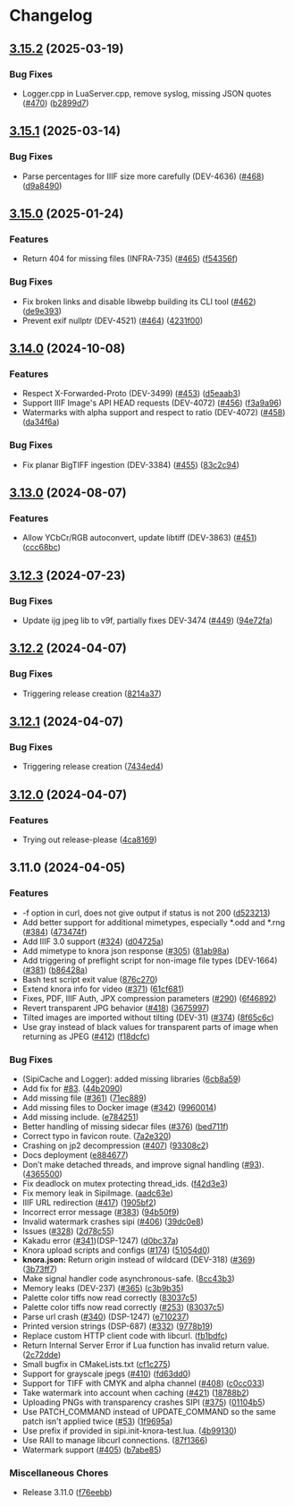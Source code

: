 # Changelog

## [3.15.2](https://github.com/dasch-swiss/sipi/compare/v3.15.1...v3.15.2) (2025-03-19)


### Bug Fixes

* Logger.cpp in LuaServer.cpp, remove syslog, missing JSON quotes ([#470](https://github.com/dasch-swiss/sipi/issues/470)) ([b2899d7](https://github.com/dasch-swiss/sipi/commit/b2899d747b25b8476e1d35024c97f5d32b7c026f))

## [3.15.1](https://github.com/dasch-swiss/sipi/compare/v3.15.0...v3.15.1) (2025-03-14)


### Bug Fixes

* Parse percentages for IIIF size more carefully (DEV-4636) ([#468](https://github.com/dasch-swiss/sipi/issues/468)) ([d9a8490](https://github.com/dasch-swiss/sipi/commit/d9a849073a1fe3201077f44b814d5a2fd75cac3f))

## [3.15.0](https://github.com/dasch-swiss/sipi/compare/v3.14.0...v3.15.0) (2025-01-24)


### Features

* Return 404 for missing files (INFRA-735) ([#465](https://github.com/dasch-swiss/sipi/issues/465)) ([f54356f](https://github.com/dasch-swiss/sipi/commit/f54356f443f8bbb5dcb061384bd1aebbac4e85da))


### Bug Fixes

* Fix broken links and disable libwebp building its CLI tool ([#462](https://github.com/dasch-swiss/sipi/issues/462)) ([de9e393](https://github.com/dasch-swiss/sipi/commit/de9e393fe5e0b335751bd6166fefb5727723c675))
* Prevent exif nullptr (DEV-4521) ([#464](https://github.com/dasch-swiss/sipi/issues/464)) ([4231f00](https://github.com/dasch-swiss/sipi/commit/4231f00e839a7209f27be4548cd2ab16d387b25b))

## [3.14.0](https://github.com/dasch-swiss/sipi/compare/v3.13.0...v3.14.0) (2024-10-08)


### Features

* Respect X-Forwarded-Proto (DEV-3499) ([#453](https://github.com/dasch-swiss/sipi/issues/453)) ([d5eaab3](https://github.com/dasch-swiss/sipi/commit/d5eaab3bb36114759861c98a419ecca6955d41ce))
* Support IIIF Image's API HEAD requests (DEV-4072) ([#456](https://github.com/dasch-swiss/sipi/issues/456)) ([f3a9a96](https://github.com/dasch-swiss/sipi/commit/f3a9a9695a3c931e0d95144a07d1f7ba0bc182ae))
* Watermarks with alpha support and respect to ratio (DEV-4072) ([#458](https://github.com/dasch-swiss/sipi/issues/458)) ([da34f6a](https://github.com/dasch-swiss/sipi/commit/da34f6af0c51ceb3a47607e6f9ce9e2541a7497d))


### Bug Fixes

* Fix planar BigTIFF ingestion (DEV-3384) ([#455](https://github.com/dasch-swiss/sipi/issues/455)) ([83c2c94](https://github.com/dasch-swiss/sipi/commit/83c2c949fc9dc0c97fbd777f77a11adf38eac883))

## [3.13.0](https://github.com/dasch-swiss/sipi/compare/v3.12.3...v3.13.0) (2024-08-07)


### Features

* Allow YCbCr/RGB autoconvert, update libtiff (DEV-3863) ([#451](https://github.com/dasch-swiss/sipi/issues/451)) ([ccc68bc](https://github.com/dasch-swiss/sipi/commit/ccc68bc797e59befac48e29cab15b638a0b1f8aa))

## [3.12.3](https://github.com/dasch-swiss/sipi/compare/v3.12.2...v3.12.3) (2024-07-23)


### Bug Fixes

* Update ijg jpeg lib to v9f, partially fixes DEV-3474 ([#449](https://github.com/dasch-swiss/sipi/issues/449)) ([94e72fa](https://github.com/dasch-swiss/sipi/commit/94e72fa1cd3af41705e5f505e50bdaa28cee8b6b))

## [3.12.2](https://github.com/dasch-swiss/sipi/compare/v3.12.1...v3.12.2) (2024-04-07)


### Bug Fixes

* Triggering release creation ([8214a37](https://github.com/dasch-swiss/sipi/commit/8214a37fae0290eea6b29ff24760d288b0cb0baa))

## [3.12.1](https://github.com/dasch-swiss/sipi/compare/v3.12.0...v3.12.1) (2024-04-07)


### Bug Fixes

* Triggering release creation ([7434ed4](https://github.com/dasch-swiss/sipi/commit/7434ed42edb3869d542c96add443ae9af1d16b6d))

## [3.12.0](https://github.com/dasch-swiss/sipi/compare/v3.11.0...v3.12.0) (2024-04-07)


### Features

* Trying out release-please ([4ca8169](https://github.com/dasch-swiss/sipi/commit/4ca8169d87eee061350fed530e1318a2e21ed7f9))

## 3.11.0 (2024-04-05)


### Features

* -f option in curl, does not give output if status is not 200 ([d523213](https://github.com/dasch-swiss/sipi/commit/d523213f0eb657526f480dfe15bca6745709e716))
* Add better support for additional mimetypes, especially *.odd and *.rng ([#384](https://github.com/dasch-swiss/sipi/issues/384)) ([473474f](https://github.com/dasch-swiss/sipi/commit/473474f3d5f73f0f7fde99d2f5a9cce24f84d885))
* Add IIIF 3.0 support ([#324](https://github.com/dasch-swiss/sipi/issues/324)) ([d04725a](https://github.com/dasch-swiss/sipi/commit/d04725a55893e1326595a0560f6811c7923166e5))
* Add mimetype to knora json response ([#305](https://github.com/dasch-swiss/sipi/issues/305)) ([81ab98a](https://github.com/dasch-swiss/sipi/commit/81ab98a91ba7abc91fc33f4226034c2d1b9724aa))
* Add triggering of preflight script for non-image file types (DEV-1664) ([#381](https://github.com/dasch-swiss/sipi/issues/381)) ([b86428a](https://github.com/dasch-swiss/sipi/commit/b86428a952e7db85604da6a65e278a45d0bdddf4))
* Bash test script exit value ([876c270](https://github.com/dasch-swiss/sipi/commit/876c270c7485b0762fc0094d62664df1f7d289b5))
* Extend knora info for video ([#371](https://github.com/dasch-swiss/sipi/issues/371)) ([61cf681](https://github.com/dasch-swiss/sipi/commit/61cf68175e612b878f4cad92cfddec7df1acbc8a))
* Fixes, PDF, IIIF Auth, JPX compression parameters ([#290](https://github.com/dasch-swiss/sipi/issues/290)) ([6f46892](https://github.com/dasch-swiss/sipi/commit/6f46892fc36290cb1bd823b7b1b1659d4301fc79))
* Revert transparent JPG behavior ([#418](https://github.com/dasch-swiss/sipi/issues/418)) ([3675997](https://github.com/dasch-swiss/sipi/commit/3675997f9dc2249f48b9d7c54cef9ea162f697a6))
* Tilted images are imported without tilting (DEV-31) ([#374](https://github.com/dasch-swiss/sipi/issues/374)) ([8f65c6c](https://github.com/dasch-swiss/sipi/commit/8f65c6c451ddee5827bc209ae9399e12110294d7))
* Use gray instead of black values for transparent parts of image when returning as JPEG ([#412](https://github.com/dasch-swiss/sipi/issues/412)) ([f18dcfc](https://github.com/dasch-swiss/sipi/commit/f18dcfc28af5ce1f94a3762cc81cddda209a1461))


### Bug Fixes

* (SipiCache and Logger): added missing libraries ([6cb8a59](https://github.com/dasch-swiss/sipi/commit/6cb8a5955aa64715edf958b72dc02e24aebc660c))
* Add fix for [#83](https://github.com/dasch-swiss/sipi/issues/83). ([44b2090](https://github.com/dasch-swiss/sipi/commit/44b2090b8b60d3629adc91a1d041b85f612b8507))
* Add missing file ([#361](https://github.com/dasch-swiss/sipi/issues/361)) ([71ec889](https://github.com/dasch-swiss/sipi/commit/71ec88983c2eb97623f35e430646a6a48beb5388))
* Add missing files to Docker image ([#342](https://github.com/dasch-swiss/sipi/issues/342)) ([9960014](https://github.com/dasch-swiss/sipi/commit/996001478294909cd03241e34f293238e3beeaa6))
* Add missing include. ([e784251](https://github.com/dasch-swiss/sipi/commit/e784251452fffd9053c9034193a63534811c7c35))
* Better handling of missing sidecar files ([#376](https://github.com/dasch-swiss/sipi/issues/376)) ([bed711f](https://github.com/dasch-swiss/sipi/commit/bed711fc9aa41fea095f139c301f9dfd8f5185fc))
* Correct typo in favicon route. ([7a2e320](https://github.com/dasch-swiss/sipi/commit/7a2e3200de16da832f24d969536b19ed9a42d5c9))
* Crashing on jp2 decompression ([#407](https://github.com/dasch-swiss/sipi/issues/407)) ([93308c2](https://github.com/dasch-swiss/sipi/commit/93308c2bdd2d68cdea02808eda788833d2aaf83d))
* Docs deployment ([e884677](https://github.com/dasch-swiss/sipi/commit/e884677db6cec16b34e2b923b042d2031421b35a))
* Don’t make detached threads, and improve signal handling ([#93](https://github.com/dasch-swiss/sipi/issues/93)). ([4365500](https://github.com/dasch-swiss/sipi/commit/4365500644cc1cceb816d04d9711007e60364beb))
* Fix deadlock on mutex protecting thread_ids. ([f42d3e3](https://github.com/dasch-swiss/sipi/commit/f42d3e3620df18ecd5a65830f0a295736d188d89))
* Fix memory leak in SipiImage. ([aadc63e](https://github.com/dasch-swiss/sipi/commit/aadc63eaa9b89898b1ae85a421087792bcce610a))
* IIIF URL redirection ([#417](https://github.com/dasch-swiss/sipi/issues/417)) ([1905bf2](https://github.com/dasch-swiss/sipi/commit/1905bf2fe740960cc87dae23f71c8268ccde8fd9))
* Incorrect error message ([#383](https://github.com/dasch-swiss/sipi/issues/383)) ([94b50f9](https://github.com/dasch-swiss/sipi/commit/94b50f9985ab6582cfc234e229f37f1344d49c67))
* Invalid watermark crashes sipi ([#406](https://github.com/dasch-swiss/sipi/issues/406)) ([39dc0e8](https://github.com/dasch-swiss/sipi/commit/39dc0e87b5fcdebee162cf251736e3ee9a5229af))
* Issues ([#328](https://github.com/dasch-swiss/sipi/issues/328)) ([2d78c55](https://github.com/dasch-swiss/sipi/commit/2d78c553cfb7465ebdca0abf195f6cebdf1870a9))
* Kakadu error ([#341](https://github.com/dasch-swiss/sipi/issues/341))(DSP-1247) ([d0bc37a](https://github.com/dasch-swiss/sipi/commit/d0bc37a047a8ee75160d490ac9f6903470547c2e))
* Knora upload scripts and configs ([#174](https://github.com/dasch-swiss/sipi/issues/174)) ([51054d0](https://github.com/dasch-swiss/sipi/commit/51054d02f278320d5694b3063070b5dc1370e3c1))
* **knora.json:** Return origin instead of wildcard (DEV-318) ([#369](https://github.com/dasch-swiss/sipi/issues/369)) ([3b73ff7](https://github.com/dasch-swiss/sipi/commit/3b73ff726e987a675a6927c63b6b23e3c75584ea))
* Make signal handler code asynchronous-safe. ([8cc43b3](https://github.com/dasch-swiss/sipi/commit/8cc43b39b5b6177119834c655c8db3d6b5fffe66))
* Memory leaks (DEV-237) ([#365](https://github.com/dasch-swiss/sipi/issues/365)) ([c3b9b35](https://github.com/dasch-swiss/sipi/commit/c3b9b3519bfb2b3d10f50c72c2e81a8d2b506f35))
* Palette color tiffs now read correctly ([83037c5](https://github.com/dasch-swiss/sipi/commit/83037c581acfbcfd3552c7fb9f7d3be20986c427))
* Palette color tiffs now read correctly ([#253](https://github.com/dasch-swiss/sipi/issues/253)) ([83037c5](https://github.com/dasch-swiss/sipi/commit/83037c581acfbcfd3552c7fb9f7d3be20986c427))
* Parse url crash ([#340](https://github.com/dasch-swiss/sipi/issues/340)) (DSP-1247) ([e710237](https://github.com/dasch-swiss/sipi/commit/e7102379998ab38c0b6162fa4c4a3599eb328cb2))
* Printed version strings (DSP-687) ([#332](https://github.com/dasch-swiss/sipi/issues/332)) ([9778b19](https://github.com/dasch-swiss/sipi/commit/9778b19aa27536dd4b11574d6d62fb1824d021cf))
* Replace custom HTTP client code with libcurl. ([fb1bdfc](https://github.com/dasch-swiss/sipi/commit/fb1bdfced897b7e1e5268b8c2f9fe2859b83ae14))
* Return Internal Server Error if Lua function has invalid return value. ([2c72dde](https://github.com/dasch-swiss/sipi/commit/2c72dde59a847b43465f347d3d93aab4c238b5c2))
* Small bugfix in CMakeLists.txt ([cf1c275](https://github.com/dasch-swiss/sipi/commit/cf1c2758c385538f6a6f331780b6c0045a7aa24d))
* Support for grayscale jpegs ([#410](https://github.com/dasch-swiss/sipi/issues/410)) ([fd63dd0](https://github.com/dasch-swiss/sipi/commit/fd63dd089db12c7344d2665dff63b6d2586ae1de))
* Support for TIFF with CMYK and alpha channel ([#408](https://github.com/dasch-swiss/sipi/issues/408)) ([c0cc033](https://github.com/dasch-swiss/sipi/commit/c0cc033cab0cb8d86a267f532eff9e13eff6fee8))
* Take watermark into account when caching ([#421](https://github.com/dasch-swiss/sipi/issues/421)) ([18788b2](https://github.com/dasch-swiss/sipi/commit/18788b20e19d0fe7af97f6e791822f5d503d2650))
* Uploading PNGs with transparency crashes SIPI ([#375](https://github.com/dasch-swiss/sipi/issues/375)) ([01104b5](https://github.com/dasch-swiss/sipi/commit/01104b520ea5e360154bec5b2f4b8080a264e3e4))
* Use PATCH_COMMAND instead of UPDATE_COMMAND so the same patch isn't applied twice ([#53](https://github.com/dasch-swiss/sipi/issues/53)) ([1f9695a](https://github.com/dasch-swiss/sipi/commit/1f9695a8a0ee7b21090699e8ea3750694fa09d50))
* Use prefix if provided in sipi.init-knora-test.lua. ([4b99130](https://github.com/dasch-swiss/sipi/commit/4b99130f3d585e1928a12e85d6fe699c653608aa))
* Use RAII to manage libcurl connections. ([87f1366](https://github.com/dasch-swiss/sipi/commit/87f13664098fb18a22ce05c1d10416efe5848930))
* Watermark support ([#405](https://github.com/dasch-swiss/sipi/issues/405)) ([b7abe85](https://github.com/dasch-swiss/sipi/commit/b7abe857cc7acc6a9820ed327c5e913389d72a44))


### Miscellaneous Chores

* Release 3.11.0 ([f76eebb](https://github.com/dasch-swiss/sipi/commit/f76eebb7a91bd4722f3be5419c9f897336247abb))

